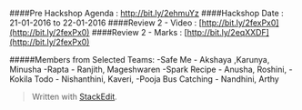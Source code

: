 

####Pre Hackshop  Agenda : http://bit.ly/2ehmuYz
####Hackshop Date : 21-01-2016 to 22-01-2016
####Review 2 - Video : [http://bit.ly/2fexPx0](http://bit.ly/2fexPx0)
####Review 2 - Marks : [http://bit.ly/2eqXXDF](http://bit.ly/2fexPx0)

#####Members from Selected Teams: 
	  -Safe Me - Akshaya ,Karunya, Minusha 
	  -Rapta - Ranjith, Mageshwaren 
	  -Spark Recipe - Anusha, Roshini, 
	  -Kokila Todo - Nishanthini, Kaveri, 
	  -Pooja Bus Catching - Nandhini, Arthy


> Written with [StackEdit](https://stackedit.io/).
